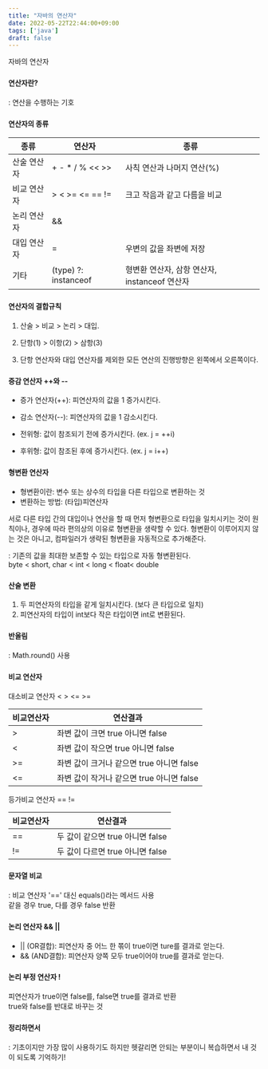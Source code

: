 ```yaml
---
title: "자바의 연산자"
date: 2022-05-22T22:44:00+09:00
tags: ['java']
draft: false
---
```


자바의 연산자
<!--more-->

###
#### 연산자란?
: 연산을 수행하는 기호


###
#### 연산자의 종류

| 종류     | 연산자                  | 종류                              |
|--------|----------------------|---------------------------------|
| 산술 연산자 | + - * / % << >>      | 사칙 연산과 나머지 연산(%)                |
| 비교 연산자 | > < >= <= == !=      | 크고 작음과 같고 다름을 비교                |
| 논리 연산자 | &&                   || ! & | ^ ~   |   그리고(AND)와 또는(OR)으로 조건을 연결  |
| 대입 연산자 | =                    | 우변의 값을 좌변에 저장                   |
| 기타     | (type) ?: instanceof | 형변환 연산자, 삼항 연산자, instanceof 연산자 |


###
#### 연산자의 결합규칙
1. 산술 > 비교 > 논리 > 대입.

2. 단항(1) > 이항(2) > 삼항(3)

3. 단항 연산자와 대입 연산자를 제외한 모든 연산의 진행방향은 왼쪽에서 오른쪽이다.

###
#### 증감 연산자 ++와 --
- 증가 연산자(++): 피연산자의 값을 1 증가시킨다.
- 감소 연산자(--): 피연산자의 값을 1 감소시킨다.  


- 전위형: 값이 참조되기 전에 증가시킨다. (ex. j = ++i)
- 후위형: 값이 참조된 후에 증가시킨다. (ex. j = i++)

###
#### 형변환 연산자
- 형변환이란: 변수 또는 상수의 타입을 다른 타입으로 변환하는 것
- 변환하는 방법: (타입)피연산자

서로 다른 타입 간의 대입이나 연산을 할 때 먼저 형변환으로 타입을 일치시키는 것이 원칙이나,
경우에 따라 편의상의 이유로 형변환을 생략할 수 있다.
형변환이 이루어지지 않는 것은 아니고, 컴파일러가 생략된 형변환을 자동적으로 추가해준다.

: 기존의 값을 최대한 보존할 수 있는 타입으로 자동 형변환된다.  
byte < short, char < int < long < float< double

###
#### 산술 변환
1. 두 피연산자의 타입을 같게 일치시킨다. (보다 큰 타입으로 일치)
2. 피연산자의 타입이 int보다 작은 타입이면 int로 변환된다.

###
#### 반올림
: Math.round() 사용

###
#### 비교 연산자

대소비교 연산자 < > <= >=

| 비교연산자 | 연산결과                         |
|-------|------------------------------|
| >     | 좌변 값이 크면 true 아니면 false      |
| <     | 좌변 값이 작으면 true 아니면 false     |
| >=    | 좌변 값이 크거나 같으면 true 아니면 false |
| <=    | 좌변 값이 작거나 같으면 true 아니면 false |


등가비교 연산자 == !=

| 비교연산자 | 연산결과                    |
|-------|-------------------------|
| ==    | 두 값이 같으면 true 아니면 false |
| !=    | 두 값이 다르면 true 아니면 false |

###
#### 문자열 비교
: 비교 연산자 '==' 대신 equals()라는 메서드 사용   
같을 경우 true, 다를 경우 false 반환


###
#### 논리 연산자 && ||
- || (OR결합): 피연산자 중 어느 한 쪾이 true이면 ture를 결과로 얻는다.
- && (AND결합): 피연산자 양쪽 모두 true이어야 true를 결과로 얻는다.


###
#### 논리 부정 연산자 !
피연산자가 true이면 false를, false면 true를 결과로 반환   
true와 false를 반대로 바꾸는 것


###
#### 정리하면서
: 기초이지만 가장 많이 사용하기도 하지만 헷갈리면 안되는 부분이니 복습하면서 내 것이 되도록 기억하기!
